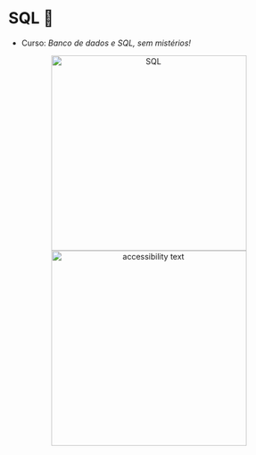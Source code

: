 # SQL :medal_sports:

- Curso: *Banco de dados e SQL, sem mistérios!*


<p align = "center">

  <img src="https://www.google.com/url?sa=i&url=https%3A%2F%2Fwww.flaticon.com%2Fbr%2Ficone-gratis%2Fservidor-sql_3161158&psig=AOvVaw3hsMLTSauNebiESvy_jN9H&ust=1679576488033000&source=images&cd=vfe&ved=0CBAQjRxqFwoTCIiyw5LM7_0CFQAAAAAdAAAAABAH" width="350" title="SQL">

  <img src="https://www.google.com/url?sa=i&url=https%3A%2F%2Fwww.flaticon.com%2Fbr%2Ficone-gratis%2Fservidor-sql_3161158&psig=AOvVaw3hsMLTSauNebiESvy_jN9H&ust=1679576488033000&source=images&cd=vfe&ved=0CBAQjRxqFwoTCIiyw5LM7_0CFQAAAAAdAAAAABAH" width="350" alt="accessibility text">

</p>